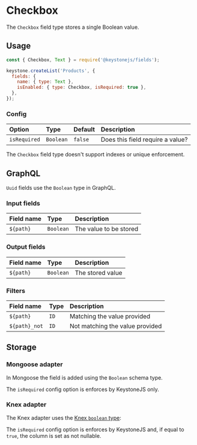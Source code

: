 <!--[meta]
section: api
subSection: field-types
title: Checkbox
[meta]-->

# Checkbox

The `Checkbox` field type stores a single Boolean value.

## Usage

```js
const { Checkbox, Text } = require('@keystonejs/fields');

keystone.createList('Products', {
  fields: {
    name: { type: Text },
    isEnabled: { type: Checkbox, isRequired: true },
  },
});
```

### Config

| Option       | Type      | Default | Description                      |
| :----------- | :-------- | :------ | :------------------------------- |
| `isRequired` | `Boolean` | `false` | Does this field require a value? |

The `Checkbox` field type doesn't support indexes or unique enforcement.

## GraphQL

`Uuid` fields use the `Boolean` type in GraphQL.

### Input fields

| Field name | Type      | Description            |
| :--------- | :-------- | :--------------------- |
| `${path}`  | `Boolean` | The value to be stored |

### Output fields

| Field name | Type      | Description      |
| :--------- | :-------- | :--------------- |
| `${path}`  | `Boolean` | The stored value |

### Filters

| Field name    | Type | Description                     |
| :------------ | :--- | :------------------------------ |
| `${path}`     | `ID` | Matching the value provided     |
| `${path}_not` | `ID` | Not matching the value provided |

## Storage

### Mongoose adapter

In Mongoose the field is added using the `Boolean` schema type.

The `isRequired` config option is enforces by KeystoneJS only.

### Knex adapter

The Knex adapter uses the [Knex `boolean` type](https://knexjs.org/#Schema-boolean):

The `isRequired` config option is enforces by KeystoneJS and, if equal to `true`, the column is set as not nullable.
